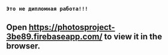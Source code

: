 
### ``Это не дипломная работа!!!``
## Open https://photosproject-3be89.firebaseapp.com/  to view it in the browser.
